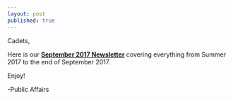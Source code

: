 ```yaml
---
layout: post
published: true
---
```


Cadets,

Here is our [**September 2017 Newsletter**](https://drive.google.com/open?id=0B9VEM479hHuuOXlWZ29MVGV6Nmc) covering everything from Summer 2017 to the end of September 2017.

Enjoy!

-Public Affairs
